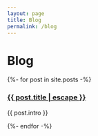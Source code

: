 ```yaml
---
layout: page
title: Blog
permalink: /blog
---
```


  <h1>Blog</h1>

  {%- for post in site.posts -%}
    <article>
      <h3>
        <a class="post-link" href="{{ post.url | relative_url }}">
          {{ post.title | escape }}
        </a>
      </h3>
      <p>{{ post.intro }}</p>
    </article>
  {%- endfor -%}
